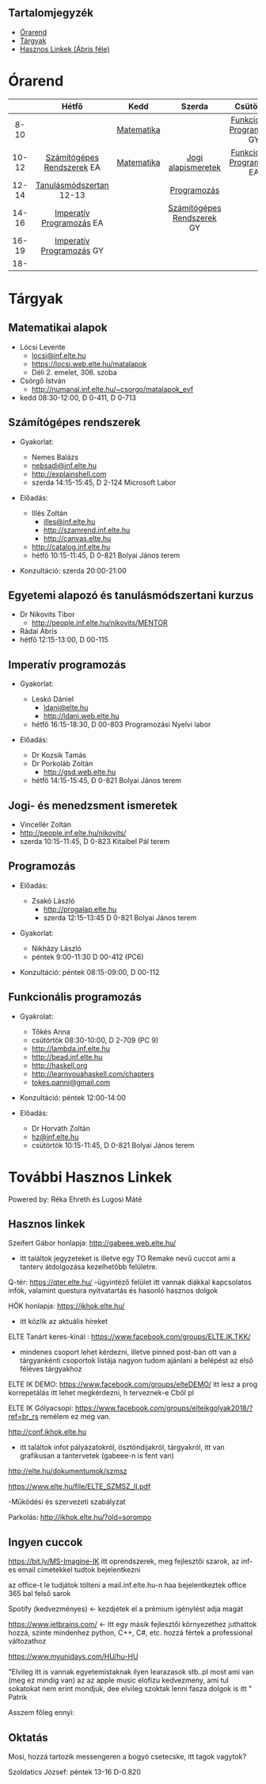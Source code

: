 ## Tartalomjegyzék
- [Órarend](#Órarend)
- [Tárgyak](#tárgyak)
- [Hasznos Linkek (Ábris féle)](#további-hasznos-linkek)
# Órarend
|  | Hétfő | Kedd | Szerda | Csütörtök | Péntek |
|:-----:|:--------------------------:|:----------:|:--------------------------:|:---------------------------:|:---------------------------:|
| 8-10 |  | [Matematika](#matematikai-alapok) |  | [Funkcionális Programozás](#funkcion%C3%A1lis-programoz%C3%A1s) GY |  |
| 10-12 | [Számítógépes Rendszerek](#sz%C3%A1m%C3%ADt%C3%B3g%C3%A9pes-rendszerek) EA | [Matematika](#matematikai-alapok) | [Jogi alapismeretek](#jogi--%C3%A9s-menedzsment-ismeretek) | [Funkcionális Programozás](#funkcion%C3%A1lis-programoz%C3%A1s) EA | [Programozás](#programoz%C3%A1s) GY (9-től 12ig) |
| 12-14 | [Tanulásmódszertan](#egyetemi-alapoz%C3%B3-%C3%A9s-tanul%C3%A1sm%C3%B3dszertani-kurzus) 12-13 |  | [Programozás](#programozás) |  |  |
| 14-16 | [Imperatív Programozás](#imperat%C3%ADv-programoz%C3%A1s) EA |  | [Számítógépes Rendszerek](#sz%C3%A1m%C3%ADt%C3%B3g%C3%A9pes-rendszerek) GY |  |  |
| 16-19 | [Imperatív Programozás](#imperat%C3%ADv-programoz%C3%A1s) GY |  |  |  |  |
| 18- |  |  |  |  |  |

# Tárgyak
## Matematikai alapok
- Lócsi Levente
	- locsi@inf.elte.hu
	- https://locsi.web.elte.hu/matalapok
	- Déli 2. emelet, 306. szoba
- Csörgő István
	- http://numanal.inf.elte.hu/~csorgo/matalapok_evf
- kedd 08:30-12:00, D 0-411, D 0-713


## Számítógépes rendszerek
- Gyakorlat:
	 - Nemes Balázs
	 - nebsadi@inf.elte.hu
	 - http://explainshell.com
   - szerda 14:15-15:45, D 2-124 Microsoft Labor
   
 - Előadás:
	 - Illés Zoltán
	   - illes@inf.elte.hu
	   - http://szamrend.inf.elte.hu
	   - http://canvas.elte.hu
     - http://catalog.inf.elte.hu
     - hétfő 10:15-11:45, D 0-821 Bolyai János terem
 - Konzultáció:
 szerda 20:00-21:00
 
   
 ## Egyetemi alapozó és tanulásmódszertani kurzus
- Dr Nikovits Tibor
  - http://people.inf.elte.hu/nikovits/MENTOR
- Rádai Ábris
- hétfő 12:15-13:00, D 00-115
  

## Imperatív programozás    
- Gyakorlat:
  - Leskó Dániel
    - ldani@elte.hu
    - http://ldani.web.elte.hu
  - hétfő 16:15-18:30, D 00-803 Programozási Nyelvi labor

- Előadás:
	- Dr Kozsik Tamás
  - Dr Porkoláb Zoltán
    - http://gsd.web.elte.hu
  - hétfő 14:15-15:45, D 0-821 Bolyai János terem
  

## Jogi- és menedzsment ismeretek
- Vincellér Zoltán
- http://people.inf.elte.hu/nikovits/
- szerda 10:15-11:45, D 0-823 Kitaibel Pál terem


## Programozás
- Előadás:
  - Zsakó László
    - http://progalap.elte.hu
    - szerda 12:15-13:45 D 0-821 Bolyai János terem
 
 - Gyakorlat:
  	- Nikházy László
 	 - péntek 9:00-11:30 D 00-412 (PC6)
 - Konzultáció: péntek 08:15-09:00, D 00-112

## Funkcionális programozás
- Gyakrolat:
  - Tőkés Anna
  - csütörtök 08:30-10:00, D 2-709 (PC 9)
  - http://lambda.inf.elte.hu
  - http://bead.inf.elte.hu
  - http://haskell.org
  - http://learnyouahaskell.com/chapters
  - tokes.panni@gmail.com
- Konzultáció: péntek 12:00-14:00
  
- Előadás:
  - Dr Horváth Zoltán
  - hz@inf.elte.hu
  - csütörtök 10:15-11:45, D 0-821 Bolyai János terem
  
# További Hasznos Linkek
  Powered by: Réka Ehreth és Lugosi Máté

## Hasznos linkek
Szeifert Gábor honlapja: http://gabeee.web.elte.hu/
- itt találtok jegyzeteket is illetve egy TO Remake nevű cuccot ami a tanterv átdolgozása kezelhetőbb felületre.

Q-tér:
https://qter.elte.hu/
-ügyintéző felület itt vannak diákkal kapcsolatos infók, valamint questura nyitvatartás és hasonló hasznos dolgok

HÖK honlapja: https://ikhok.elte.hu/
- itt közlik az aktuális híreket

ELTE Tanárt keres-kínál : https://www.facebook.com/groups/ELTE.IK.TKK/
- mindenes csoport lehet kérdezni, illetve pinned post-ban ott van a tárgyankénti csoportok listája nagyon tudom ajánlani a belépést az első féléves tárgyakhoz

ELTE IK DEMO: https://www.facebook.com/groups/elteDEMO/
itt lesz a prog korrepetálás itt lehet megkérdezni, h terveznek-e Cből pl

ELTE IK Gólyacsopi: https://www.facebook.com/groups/elteikgolyak2018/?ref=br_rs
remélem ez meg van.

http://conf.ikhok.elte.hu
- itt találtok infot pályázatokról, ösztöndijakról, tárgyakról, itt van grafikusan a tantervetek (gabeee-n is fent van)

http://elte.hu/dokumentumok/szmsz

https://www.elte.hu/file/ELTE_SZMSZ_II.pdf

-Működési és szervezeti szabályzat

Parkolás:
http://ikhok.elte.hu/?old=sorompo

## Ingyen cuccok

https://bit.ly/MS-Imagine-IK
itt oprendszerek, meg fejlesztői szarok, az inf-es email címetekkel tudtok bejelentkezni

az office-t le tudjátok tölteni a mail.inf.elte.hu-n haa bejelentkeztek office 365 bal felső sarok

Spotify (kedvezményes) <- kezdjétek el a prémium igénylést adja magát

https://www.jetbrains.com/ <- itt egy másik fejlesztői környezethez juthattok hozzá, szinte mindenhez python, C++, C#, etc. hozzá fértek a professional változathoz

https://www.myunidays.com/HU/hu-HU

"Elvileg itt is vannak egyetemistaknak ilyen learazasok stb..pl most ami van (meg ez mindig van) az az apple music elofizu kedvezmeny, ami tul sokatokat nem erint mondjuk, dee elvileg szoktak lenni fasza dolgok is itt " Patrik

Asszem főleg ennyi:

## Oktatás

Mosi, hozzá tartozik messengeren a bogyó csetecske, itt tagok vagytok?

Szoldatics József: péntek 13-16 D-0.820
